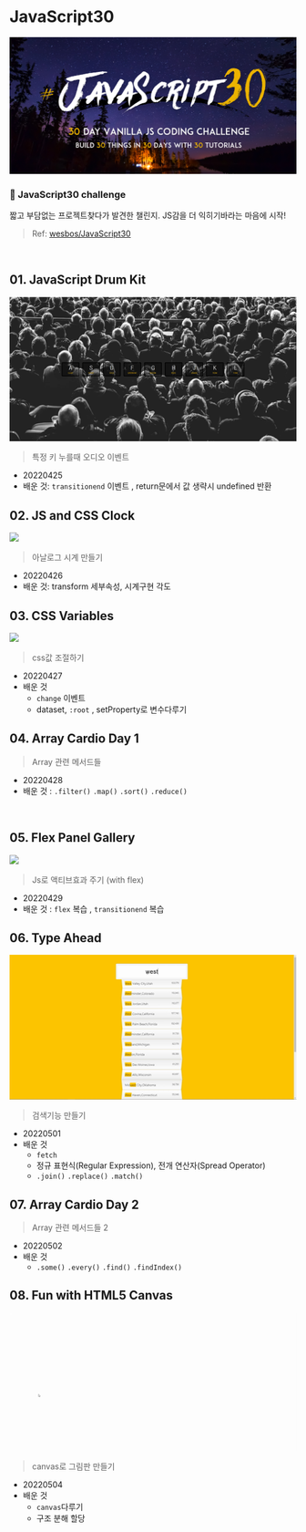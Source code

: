 # JavaScript30
![javascript30](image/javascript30.png)
### 🚩 JavaScript30 challenge   
짧고 부담없는 프로젝트찾다가 발견한 챌린지. JS감을 더 익히기바라는 마음에 시작!  
> Ref: [wesbos/JavaScript30](https://github.com/wesbos/JavaScript30)    

<br>   

## 01. JavaScript Drum Kit
<img src="image/01_drum.gif"> 

> 특정 키 누를때 오디오 이벤트 
+ 20220425
+ 배운 것: ```transitionend``` 이벤트 , return문에서 값 생략시 undefined 반환

## 02. JS and CSS Clock
<img src="image/02_clock.gif"> 

> 아날로그 시계 만들기    
+ 20220426 
+ 배운 것: transform 세부속성, 시계구현 각도 

## 03. CSS Variables
<img src="image/03_variables.gif"> 

> css값 조절하기    
+ 20220427 
+ 배운 것 
  + ```change``` 이벤트 
  + dataset, ```:root``` , setProperty로 변수다루기

## 04. Array Cardio Day 1
> Array 관련 메서드들
+ 20220428
+ 배운 것 : ```.filter()```   ```.map()```  ```.sort()```  ```.reduce()```   
<br>

## 05. Flex Panel Gallery
<img src="image/05.gif"> 

> Js로 액티브효과 주기 (with flex)
+ 20220429
+ 배운 것 : ```flex``` 복습 , ```transitionend``` 복습 

## 06. Type Ahead
<img src="image/06.gif"> 

> 검색기능 만들기 
+ 20220501
+ 배운 것 
  + ```fetch```
  + 정규 표현식(Regular Expression), 전개 연산자(Spread Operator)
  + ```.join()```  ```.replace()```  ```.match()``` 

## 07. Array Cardio Day 2
> Array 관련 메서드들 2
+ 20220502
+ 배운 것 
  + ```.some()``` ```.every()``` ```.find()``` ```.findIndex()```
 
## 08. Fun with HTML5 Canvas
<img src="image/08.gif"> 

>  canvas로 그림판 만들기
+ 20220504
+ 배운 것 
  + ```canvas```다루기  
  + 구조 분해 할당
 